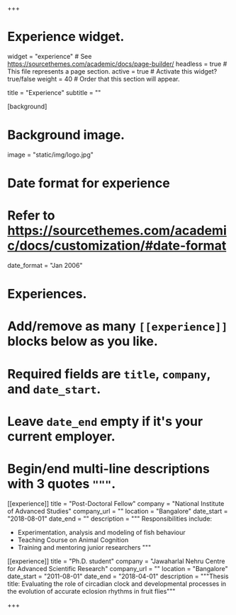 +++
# Experience widget.
widget = "experience"  # See https://sourcethemes.com/academic/docs/page-builder/
headless = true  # This file represents a page section.
active = true  # Activate this widget? true/false
weight = 40  # Order that this section will appear.

title = "Experience"
subtitle = ""

[background]
  
  # Background image.
  image = "static/img/logo.jpg"

# Date format for experience
#   Refer to https://sourcethemes.com/academic/docs/customization/#date-format
date_format = "Jan 2006"



# Experiences.
#   Add/remove as many `[[experience]]` blocks below as you like.
#   Required fields are `title`, `company`, and `date_start`.
#   Leave `date_end` empty if it's your current employer.
#   Begin/end multi-line descriptions with 3 quotes `"""`.
[[experience]]
  title = "Post-Doctoral Fellow"
  company = "National Institute of Advanced Studies"
  company_url = ""
  location = "Bangalore"
  date_start = "2018-08-01"
  date_end = ""
  description = """
  Responsibilities include:
  
  * Experimentation, analysis and modeling of fish behaviour
  * Teaching Course on Animal Cognition
  * Training and mentoring junior researchers
  """

[[experience]]
  title = "Ph.D. student"
  company = "Jawaharlal Nehru Centre for Advanced Scientific Research"
  company_url = ""
  location = "Bangalore"
  date_start = "2011-08-01"
  date_end = "2018-04-01"
  description = """Thesis title: Evaluating the role of circadian clock and developmental processes in the evolution of accurate eclosion rhythms in fruit flies"""

+++
